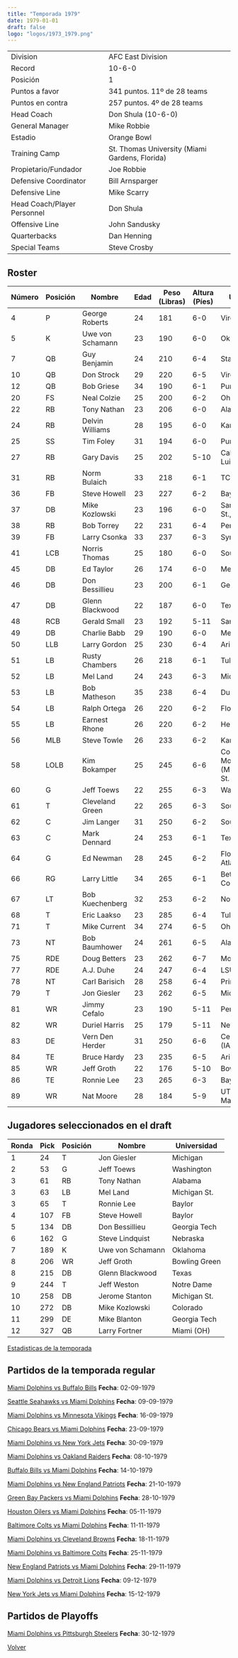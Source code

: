 ```yaml
---
title: "Temporada 1979"
date: 1979-01-01
draft: false
logo: "logos/1973_1979.png"
---
```


|                      |                      |
|-------------------------|---------------------------|
| Division               | AFC East Division            |
| Record                 | 10-6-0              |
| Posición               | 1            |
| Puntos a favor         | 341 puntos. 11º de 28 teams           |
| Puntos en contra       | 257 puntos. 4º de 28 teams       |
| Head Coach             | Don Shula (10-6-0)               |
| General Manager        | Mike Robbie      |
| Estadio                | Orange Bowl             |
| Training Camp          | St. Thomas University (Miami Gardens, Florida)        |
| Propietario/Fundador | Joe Robbie |
| Defensive Coordinator | Bill Arnsparger |
| Defensive Line | Mike Scarry |
| Head Coach/Player Personnel | Don Shula |
| Offensive Line | John Sandusky |
| Quarterbacks | Dan Henning |
| Special Teams | Steve Crosby |


## Roster

| Número | Posición | Nombre           | Edad | Peso (Libras) | Altura (Píes) | Universidad          |
|--------|----------|------------------|------|---------------|---------------|----------------------|
| 4 | P | George Roberts | 24 | 181 | 6-0 | Virginia Tech |
| 5 | K | Uwe von Schamann | 23 | 190 | 6-0 | Oklahoma |
| 7 | QB | Guy Benjamin | 24 | 210 | 6-4 | Stanford |
| 10 | QB | Don Strock | 29 | 220 | 6-5 | Virginia Tech |
| 12 | QB | Bob Griese | 34 | 190 | 6-1 | Purdue |
| 20 | FS | Neal Colzie | 25 | 200 | 6-2 | Ohio St. |
| 22 | RB | Tony Nathan | 23 | 206 | 6-0 | Alabama |
| 24 | RB | Delvin Williams | 28 | 195 | 6-0 | Kansas |
| 25 | SS | Tim Foley | 31 | 194 | 6-0 | Purdue |
| 27 | RB | Gary Davis | 25 | 202 | 5-10 | Cal Poly-San Luis Obispo |
| 31 | RB | Norm Bulaich | 33 | 218 | 6-1 | TCU |
| 36 | FB | Steve Howell | 23 | 227 | 6-2 | Baylor |
| 37 | DB | Mike Kozlowski | 23 | 196 | 6-0 | San Diego St.,BYU,Colorado |
| 38 | RB | Bob Torrey | 22 | 231 | 6-4 | Penn St. |
| 39 | FB | Larry Csonka | 33 | 237 | 6-3 | Syracuse |
| 41 | LCB | Norris Thomas | 25 | 180 | 6-0 | Southern Miss |
| 45 | DB | Ed Taylor | 26 | 174 | 6-0 | Memphis |
| 46 | DB | Don Bessillieu | 23 | 200 | 6-1 | Georgia Tech |
| 47 | DB | Glenn Blackwood | 22 | 187 | 6-0 | Texas |
| 48 | RCB | Gerald Small | 23 | 192 | 5-11 | San Jose St. |
| 49 | DB | Charlie Babb | 29 | 190 | 6-0 | Memphis |
| 50 | LLB | Larry Gordon | 25 | 230 | 6-4 | Arizona St. |
| 51 | LB | Rusty Chambers | 26 | 218 | 6-1 | Tulane |
| 52 | LB | Mel Land | 24 | 243 | 6-3 | Michigan St. |
| 53 | LB | Bob Matheson | 35 | 238 | 6-4 | Duke |
| 54 | LB | Ralph Ortega | 26 | 220 | 6-2 | Florida |
| 55 | LB | Earnest Rhone | 26 | 220 | 6-2 | Henderson St. |
| 56 | MLB | Steve Towle | 26 | 233 | 6-2 | Kansas |
| 58 | LOLB | Kim Bokamper | 25 | 245 | 6-6 | Concordia-Moorhead (MN),San Jose St. |
| 60 | G | Jeff Toews | 22 | 255 | 6-3 | Washington |
| 61 | T | Cleveland Green | 22 | 265 | 6-3 | Southern |
| 62 | C | Jim Langer | 31 | 250 | 6-2 | South Dakota St. |
| 63 | C | Mark Dennard | 24 | 253 | 6-1 | Texas A&M |
| 64 | G | Ed Newman | 28 | 245 | 6-2 | Florida Atlantic,Duke |
| 66 | RG | Larry Little | 34 | 265 | 6-1 | Bethune-Cookman |
| 67 | LT | Bob Kuechenberg | 32 | 253 | 6-2 | Notre Dame |
| 68 | T | Eric Laakso | 23 | 285 | 6-4 | Tulane |
| 71 | T | Mike Current | 34 | 274 | 6-5 | Ohio St. |
| 73 | NT | Bob Baumhower | 24 | 261 | 6-5 | Alabama |
| 75 | RDE | Doug Betters | 23 | 262 | 6-7 | Montana,Nevada |
| 77 | RDE | A.J. Duhe | 24 | 247 | 6-4 | LSU |
| 78 | NT | Carl Barisich | 28 | 258 | 6-4 | Princeton |
| 79 | T | Jon Giesler | 23 | 262 | 6-5 | Michigan |
| 81 | WR | Jimmy Cefalo | 23 | 190 | 5-11 | Penn St. |
| 82 | WR | Duriel Harris | 25 | 179 | 5-11 | New Mexico St. |
| 83 | DE | Vern Den Herder | 31 | 250 | 6-6 | Central College (IA) |
| 84 | TE | Bruce Hardy | 23 | 235 | 6-5 | Arizona St. |
| 85 | WR | Jeff Groth | 22 | 176 | 5-10 | Bowling Green |
| 86 | TE | Ronnie Lee | 23 | 265 | 6-3 | Baylor |
| 89 | WR | Nat Moore | 28 | 184 | 5-9 | UT Martin,Florida |


## Jugadores seleccionados en el draft

| Ronda | Pick | Posición | Nombre           | Universidad          |
|-------|------|----------|------------------|----------------------|
| 1 | 24 | T | Jon Giesler | Michigan |
| 2 | 53 | G | Jeff Toews | Washington |
| 3 | 61 | RB | Tony Nathan | Alabama |
| 3 | 63 | LB | Mel Land | Michigan St. |
| 3 | 65 | T | Ronnie Lee | Baylor |
| 4 | 107 | FB | Steve Howell | Baylor |
| 5 | 134 | DB | Don Bessillieu | Georgia Tech |
| 6 | 162 | G | Steve Lindquist | Nebraska |
| 7 | 189 | K | Uwe von Schamann | Oklahoma |
| 8 | 206 | WR | Jeff Groth | Bowling Green |
| 8 | 215 | DB | Glenn Blackwood | Texas |
| 9 | 244 | T | Jeff Weston | Notre Dame |
| 10 | 258 | DB | Jerome Stanton | Michigan St. |
| 10 | 272 | DB | Mike Kozlowski | Colorado |
| 11 | 299 | DE | Mike Blanton | Georgia Tech |
| 12 | 327 | QB | Larry Fortner | Miami (OH) |



[Estadisticas de la temporada](/historia/stats/1979)

## Partidos de la temporada regular

[Miami Dolphins vs Buffalo Bills](/historia/games/mia-buf-19790902) **Fecha**: 02-09-1979

[Seattle Seahawks vs Miami Dolphins](/historia/games/sea-mia-19790909) **Fecha**: 09-09-1979

[Miami Dolphins vs Minnesota Vikings](/historia/games/mia-min-19790916) **Fecha**: 16-09-1979

[Chicago Bears vs Miami Dolphins](/historia/games/chi-mia-19790923) **Fecha**: 23-09-1979

[Miami Dolphins vs New York Jets](/historia/games/mia-nyj-19790930) **Fecha**: 30-09-1979

[Miami Dolphins vs Oakland Raiders](/historia/games/mia-oak-19791008) **Fecha**: 08-10-1979

[Buffalo Bills vs Miami Dolphins](/historia/games/buf-mia-19791014) **Fecha**: 14-10-1979

[Miami Dolphins vs New England Patriots](/historia/games/mia-ne-19791021) **Fecha**: 21-10-1979

[Green Bay Packers vs Miami Dolphins](/historia/games/gb-mia-19791028) **Fecha**: 28-10-1979

[Houston Oilers vs Miami Dolphins](/historia/games/hou-mia-19791105) **Fecha**: 05-11-1979

[Baltimore Colts vs Miami Dolphins](/historia/games/clt-mia-19791111) **Fecha**: 11-11-1979

[Miami Dolphins vs Cleveland Browns](/historia/games/mia-cle-19791118) **Fecha**: 18-11-1979

[Miami Dolphins vs Baltimore Colts](/historia/games/mia-clt-19791125) **Fecha**: 25-11-1979

[New England Patriots vs Miami Dolphins](/historia/games/ne-mia-19791129) **Fecha**: 29-11-1979

[Miami Dolphins vs Detroit Lions](/historia/games/mia-det-19791209) **Fecha**: 09-12-1979

[New York Jets vs Miami Dolphins](/historia/games/nyj-mia-19791215) **Fecha**: 15-12-1979




## Partidos de Playoffs

[Miami Dolphins vs Pittsburgh Steelers](/historia/games/mia-pit-19791230) **Fecha**: 30-12-1979




[Volver](/historia)